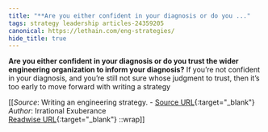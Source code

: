```yaml
---
title: "**Are you either confident in your diagnosis or do you ..."
tags: strategy leadership articles-24359205
canonical: https://lethain.com/eng-strategies/
hide_title: true
---
```


**Are you either confident in your diagnosis or do you trust the wider engineering organization to inform your diagnosis?** If you’re not confident in your diagnosis, and you’re still not sure whose judgment to trust, then it’s too early to move forward with writing a strategy


[[_Source_: Writing an engineering strategy. - [Source URL](https://lethain.com/eng-strategies/){:target="_blank"}<br>
_Author_: Irrational Exuberance<br>
[Readwise URL](https://readwise.io/open/475687182){:target="_blank"}
::wrap]]